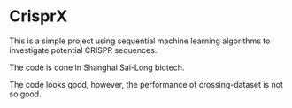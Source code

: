 # CrisprX
This is a simple project using sequential machine learning algorithms to investigate potential CRISPR sequences.

The code is done in Shanghai Sai-Long biotech.

The code looks good, however, the performance of crossing-dataset is not so good.

